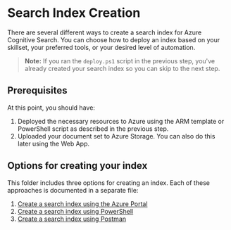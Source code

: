 # Search Index Creation

There are several different ways to create a search index for Azure Cognitive Search. You can choose how to deploy an index based on your skillset, your preferred tools, or your desired level of automation.

>**Note:** If you ran the `deploy.ps1` script in the previous step, you've already created your search index so you can skip to the next step.

## Prerequisites

At this point, you should have:

1. Deployed the necessary resources to Azure using the ARM template or PowerShell script as described in the previous step.
2. Uploaded your document set to Azure Storage. You can also do this later using the Web App.

## Options for creating your index

This folder includes three options for creating an index. Each of these approaches is documented in a separate file:

1. [Create a search index using the Azure Portal](./Create-Index-AzurePortal.md)
2. [Create a search index using PowerShell](./Create-Index-PowerShell.md)
3. [Create a search index using Postman](./Create-Index-Postman.md)